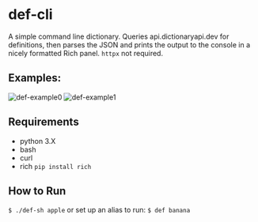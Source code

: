# def-cli
A simple command line dictionary. Queries api.dictionaryapi.dev for definitions,
then parses the JSON and prints the output to the console in a nicely formatted
Rich panel. `httpx` not required.

## Examples:

![def-example0](https://user-images.githubusercontent.com/122718060/213895648-7e895161-cfad-48e9-beea-f1366d5b7281.png)
![def-example1](https://user-images.githubusercontent.com/122718060/213895653-f28feb6b-e8c7-4d84-ba05-33ab84cc88af.png)


## Requirements
- python 3.X
- bash
- curl
- rich `pip install rich`

## How to Run
`$ ./def-sh apple`
  or set up an alias to run:
`$ def banana`
